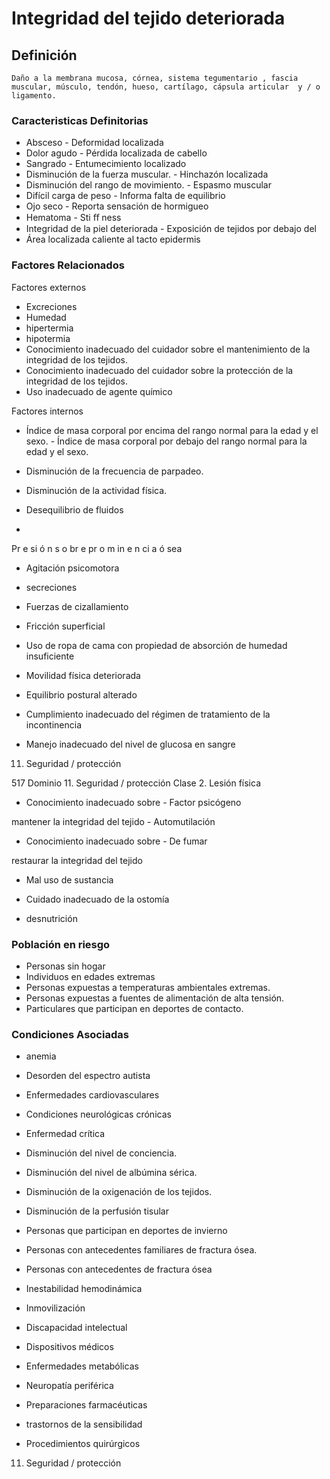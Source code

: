 # Integridad del tejido deteriorada
## Definición
	Daño a la membrana mucosa, córnea, sistema tegumentario , fascia muscular, músculo, tendón, hueso, cartílago, cápsula articular  y / o ligamento.

### Caracteristicas Definitorias
- Absceso  - Deformidad localizada  
- Dolor agudo  - Pérdida localizada de 
cabello  
- Sangrado  - Entumecimiento 
localizado  
- Disminución de la fuerza 
muscular.  - Hinchazón localizada  
- Disminución del rango de 
movimiento.  - Espasmo muscular  
- Difícil carga de peso  - Informa falta de equilibrio  
- Ojo seco  - Reporta sensación de 
hormigueo  
- Hematoma  - Sti ﬀ ness  
- Integridad de la piel deteriorada  - Exposición de tejidos por 
debajo del  
- Área localizada caliente al tacto   epidermis

### Factores Relacionados
Factores externos   
- Excreciones   
- Humedad   
- hipertermia   
- hipotermia   
- Conocimiento inadecuado del 
cuidador sobre el mantenimiento 
de la integridad de los tejidos.   
- Conocimiento inadecuado del 
cuidador sobre la protección de 
la integridad de los tejidos.   
- Uso inadecuado de agente químico  
 
Factores internos   
- Índice de masa corporal por 
encima del rango normal para 
la edad y el sexo.   - Índice de masa corporal por 
debajo del rango normal para 
la edad y el sexo.   
- Disminución de la frecuencia de 
parpadeo.   
- Disminución de la actividad física.   
- Desequilibrio de fluidos   
 
 
 
- 
Pr
e
si
ó
n 
s
o
br
e 
pr
o
m
in
e
n
ci
a 
ó
sea  
- Agitación psicomotora   
- secreciones   
- Fuerzas de cizallamiento   
- Fricción superficial   
- Uso de ropa de cama con 
propiedad de absorción de 
humedad insuficiente  
 
 
 
 
 
- Movilidad física deteriorada   
- Equilibrio postural alterado   
- Cumplimiento inadecuado del 
régimen de tratamiento de la 
incontinencia   
- Manejo inadecuado del nivel 
de glucosa en sangre   
 
 
 
 
 11. Seguridad / protección
 
 
 
 
517 
Dominio 11. Seguridad / protección  Clase 2. Lesión física  
 
 
 
- Conocimiento inadecuado sobre  - Factor psicógeno  
 
 mantener la integridad del tejido  - Automutilación  
 
- Conocimiento inadecuado sobre  - De fumar  
 
 restaurar la integridad del tejido  
- Mal uso de 
sustancia   
   
- Cuidado inadecuado de la ostomía   
- desnutrición

### Población en riesgo
- Personas sin hogar   
- Individuos en edades extremas   
- Personas expuestas a 
temperaturas ambientales 
extremas.   
- Personas expuestas a fuentes de 
alimentación de alta tensión.   
- Particulares que participan en 
deportes de contacto.

### Condiciones Asociadas
- anemia   
- Desorden del espectro autista   
- Enfermedades cardiovasculares   
- Condiciones neurológicas crónicas   
- Enfermedad crítica   
- Disminución del nivel de conciencia.   
- Disminución del nivel de albúmina 
sérica.   
- Disminución de la oxigenación de 
los tejidos.   
- Disminución de la perfusión tisular    
 
 
- Personas que participan en 
deportes de invierno   
- Personas con antecedentes 
familiares de fractura ósea.   
- Personas con antecedentes de 
fractura ósea  
 
 
 
 
 
- Inestabilidad hemodinámica   
- Inmovilización   
- Discapacidad intelectual   
- Dispositivos médicos   
- Enfermedades metabólicas   
- Neuropatía periférica   
- Preparaciones farmacéuticas   
- trastornos de la sensibilidad   
- Procedimientos quirúrgicos  
 
 
 
 
 11. Seguridad / protección

